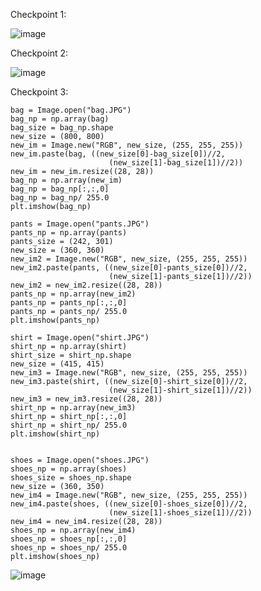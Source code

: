 Checkpoint 1:

![image](https://user-images.githubusercontent.com/68211239/162488779-fb0dc513-6f5a-478e-80db-7d05e65ea6ec.png)

Checkpoint 2:

![image](https://user-images.githubusercontent.com/68211239/162493892-1de52d8c-3fd9-4468-bd75-ca4b01a12a21.png)

Checkpoint 3:

```{r}
bag = Image.open("bag.JPG")
bag_np = np.array(bag)
bag_size = bag_np.shape
new_size = (800, 800)
new_im = Image.new("RGB", new_size, (255, 255, 255))
new_im.paste(bag, ((new_size[0]-bag_size[0])//2,
                      (new_size[1]-bag_size[1])//2))
new_im = new_im.resize((28, 28))
bag_np = np.array(new_im)
bag_np = bag_np[:,:,0]
bag_np = bag_np/ 255.0
plt.imshow(bag_np)

pants = Image.open("pants.JPG")
pants_np = np.array(pants)
pants_size = (242, 301)
new_size = (360, 360)
new_im2 = Image.new("RGB", new_size, (255, 255, 255))
new_im2.paste(pants, ((new_size[0]-pants_size[0])//2,
                      (new_size[1]-pants_size[1])//2))
new_im2 = new_im2.resize((28, 28))
pants_np = np.array(new_im2)
pants_np = pants_np[:,:,0]
pants_np = pants_np/ 255.0
plt.imshow(pants_np)

shirt = Image.open("shirt.JPG")
shirt_np = np.array(shirt)
shirt_size = shirt_np.shape
new_size = (415, 415)
new_im3 = Image.new("RGB", new_size, (255, 255, 255))
new_im3.paste(shirt, ((new_size[0]-shirt_size[0])//2,
                      (new_size[1]-shirt_size[1])//2))
new_im3 = new_im3.resize((28, 28))
shirt_np = np.array(new_im3)
shirt_np = shirt_np[:,:,0]
shirt_np = shirt_np/ 255.0
plt.imshow(shirt_np)


shoes = Image.open("shoes.JPG")
shoes_np = np.array(shoes)
shoes_size = shoes_np.shape
new_size = (360, 350)
new_im4 = Image.new("RGB", new_size, (255, 255, 255))
new_im4.paste(shoes, ((new_size[0]-shoes_size[0])//2,
                      (new_size[1]-shoes_size[1])//2))
new_im4 = new_im4.resize((28, 28))
shoes_np = np.array(new_im4)
shoes_np = shoes_np[:,:,0]
shoes_np = shoes_np/ 255.0
plt.imshow(shoes_np)
```

![image](https://user-images.githubusercontent.com/68211239/162671860-b5a03b26-db47-46a9-9408-ba6156dff05c.png)


